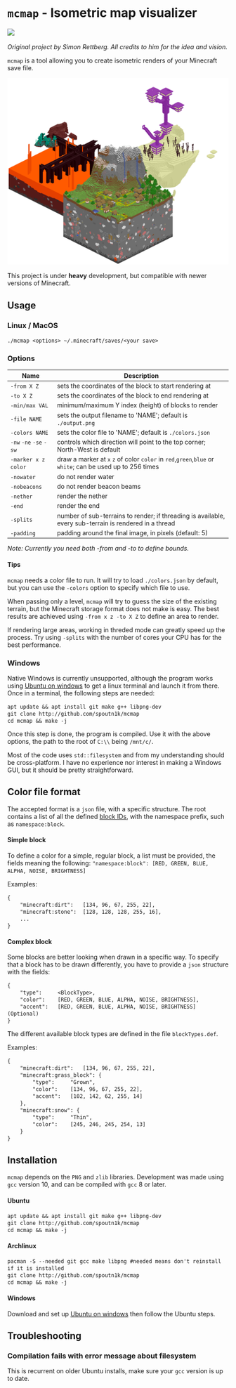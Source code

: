 # `mcmap` - Isometric map visualizer

![](https://img.shields.io/badge/version-20w22a-success)

*Original project by Simon Rettberg. All credits to him for the idea and vision.*

`mcmap` is a tool allowing you to create isometric renders of your Minecraft save file.

![sample](assets/sample.png)

This project is under __heavy__ development, but compatible with newer versions of Minecraft.

## Usage

### __Linux / MacOS__
```
./mcmap <options> ~/.minecraft/saves/<your save>
```

### Options

| Name         | Description                              |
|--------------|------------------------------------------|
|`-from X Z`     |sets the coordinates of the block to start rendering at|
|`-to X Z`       |sets the coordinates of the block to end rendering at|
|`-min/max VAL`  |minimum/maximum Y index (height) of blocks to render|
|`-file NAME`    |sets the output filename to 'NAME'; default is `./output.png`|
|`-colors NAME`    |sets the color file to 'NAME'; default is `./colors.json`|
|`-nw` `-ne` `-se` `-sw` |controls which direction will point to the top corner; North-West is default|
|`-marker x z color`      |draw a marker at `x` `z` of color `color` in `red`,`green`,`blue` or `white`; can be used up to 256 times |
|`-nowater`      |do not render water|
|`-nobeacons`      |do not render beacon beams|
|`-nether`      |render the nether|
|`-end`          |render the end|
|`-splits`       |number of sub-terrains to render; if threading is available, every sub-terrain is rendered in a thread|
|`-padding`      |padding around the final image, in pixels (default: 5)|

*Note: Currently you need both -from and -to to define bounds.*

#### Tips

`mcmap` needs a color file to run. It will try to load `./colors.json` by default, but you can use the `-colors` option to specify which file to use.

When passing only a level, `mcmap` will try to guess the size of the existing terrain, but the Minecraft storage format does not make is easy. The best results are achieved using `-from x z -to X Z` to define an area to render.

If rendering large areas, working in threded mode can greatly speed up the process. Try using `-splits` with the number of cores your CPU has for the best performance.

### __Windows__

Native Windows is currently unsupported, although the program works using [Ubuntu on windows](https://ubuntu.com/tutorials/tutorial-ubuntu-on-windows#1-overview) to get a linux terminal and launch it from there. Once in a terminal, the following steps are needed:
```
apt update && apt install git make g++ libpng-dev
git clone http://github.com/spoutn1k/mcmap
cd mcmap && make -j
```

Once this step is done, the program is compiled. Use it with the above options, the path to the root of `C:\\` being `/mnt/c/`.

Most of the code uses `std::filesystem` and from my understanding should be cross-platform. I have no experience nor interest in making a Windows GUI, but it should be pretty straightforward.

## Color file format

The accepted format is a `json` file, with a specific structure. The root contains a list of all the defined [block IDs](https://minecraft.gamepedia.com/Java_Edition_data_values#Blocks), with the namespace prefix, such as `namespace:block`.

#### Simple block

To define a color for a simple, regular block, a list must be provided, the fields meaning the following: `"namespace:block": [RED, GREEN, BLUE, ALPHA, NOISE, BRIGHTNESS]`

Examples:
```
{
    "minecraft:dirt":   [134, 96, 67, 255, 22],
    "minecraft:stone":  [128, 128, 128, 255, 16],
    ...
}
```

#### Complex block

Some blocks are better looking when drawn in a specific way. To specify that a block has to be drawn differently, you have to provide a `json` structure with the fields:

```
{
    "type":     <BlockType>,
    "color":    [RED, GREEN, BLUE, ALPHA, NOISE, BRIGHTNESS],
    "accent":   [RED, GREEN, BLUE, ALPHA, NOISE, BRIGHTNESS] (Optional)
}
```

The different available block types are defined in the file `blockTypes.def`.

Examples:

```
{
    "minecraft:dirt":   [134, 96, 67, 255, 22],
    "minecraft:grass_block": {
        "type":     "Grown",
        "color":    [134, 96, 67, 255, 22],
        "accent":   [102, 142, 62, 255, 14]
    },
    "minecraft:snow": {
        "type":     "Thin",
        "color":    [245, 246, 245, 254, 13]
    }
}
```

## Installation

`mcmap` depends on the `PNG` and `zlib` libraries. Development was made using `gcc` version 10, and can be compiled with `gcc` 8 or later.

#### Ubuntu
```
apt update && apt install git make g++ libpng-dev
git clone http://github.com/spoutn1k/mcmap
cd mcmap && make -j
```

#### Archlinux
```
pacman -S --needed git gcc make libpng #needed means don't reinstall if it is installed
git clone http://github.com/spoutn1k/mcmap
cd mcmap && make -j
```

#### Windows

Download and set up [Ubuntu on windows](https://ubuntu.com/tutorials/tutorial-ubuntu-on-windows#1-overview) then follow the Ubuntu steps.

## Troubleshooting

### Compilation fails with error message about filesystem

This is recurrent on older Ubuntu installs, make sure your `gcc` version is up to date.
